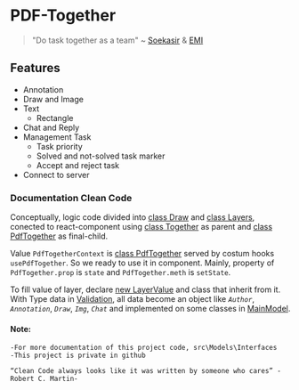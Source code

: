 # PDF-Together 
>"Do task together as a team" ~ [Soekasir] & [EMI]

## Features
- Annotation
- Draw and Image
- Text
    - Rectangle
- Chat and Reply
- Management Task
    - Task priority
    - Solved and not-solved task marker
    - Accept and reject task
- Connect to server

### Documentation Clean Code

Conceptually, logic code divided into [class Draw]  and [class Layers], conected to react-component using [class Together] as parent and [class PdfTogether] as final-child.

Value ``PdfTogetherContext`` is [class PdfTogether] served by costum hooks ``usePdfTogether``. So we ready to use it in component. Mainly, property of ``PdfTogether.prop`` is ``state`` and ``PdfTogether.meth`` is ``setState``. 

To fill value of layer, declare [new LayerValue] and class that inherit from it. With Type data in [Validation], all data become an object like _``Author``_, _``Annotation``_, _``Draw``_, _``Img``_, _``Chat``_ and implemented on some classes in [MainModel].

#### Note:
~~~
-For more documentation of this project code, src\Models\Interfaces
-This project is private in github

“Clean Code always looks like it was written by someone who cares” -Robert C. Martin-
~~~

[//]: # (Markdown here)
   [Soekasir]: <https://github.com/soekasir>
   [EMI]: <https://>
   [Validation]: src\Models\Interfaces\Type.ts
   [class Draw]: src\Models\Draw\Draw.ts
   [class Layers]: src\Models\Layers\Layers.ts
   [class PdfTogether]: src\Models\Main\MainPdfTogether.ts
   [class Together]: src\Models\Main\MainPdfTogether.ts
   [new LayerValue]: src\Models\Main\MainModel.ts
   [MainModel]: src\Models\Main\MainModel.ts